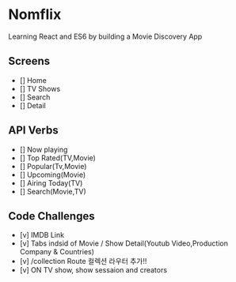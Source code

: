 # Nomflix

Learning React and ES6 by building a Movie Discovery App

## Screens
- [] Home
- [] TV Shows
- [] Search
- [] Detail

## API Verbs

- [] Now playing
- [] Top Rated(TV,Movie)
- [] Popular(Tv,Movie)
- [] Upcoming(Movie)
- [] Airing Today(TV)
- [] Search(Movie,TV)


## Code Challenges

- [v] IMDB Link
- [v] Tabs indsid of Movie / Show Detail(Youtub Video,Production Company & Countries)
- [v] /collection Route 컬렉션 라우터 추가!! 
- [v] ON TV show, show sessaion and creators
